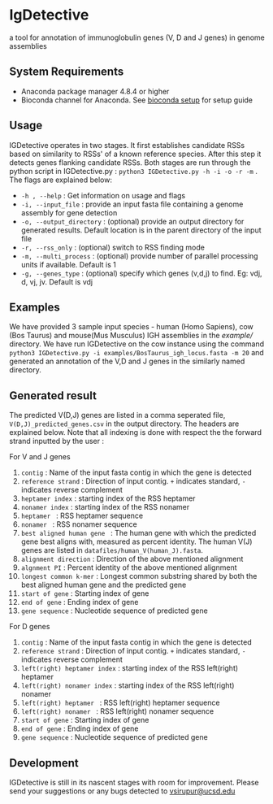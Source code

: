 # IgDetective
a tool for annotation of immunoglobulin genes (V, D and J genes) in genome assemblies

## System Requirements
* Anaconda package manager 4.8.4 or higher
* Bioconda channel for Anaconda. See [bioconda setup](https://bioconda.github.io/user/install.html#install-conda) for setup guide

## Usage

IGDetective operates in two stages. It first establishes candidate RSSs based on similarity to RSSs' of a known reference species. After this step it detects genes flanking candidate RSSs. Both stages are run through the python script in IGDetective.py :  `python3 IGDetective.py -h -i -o -r -m` . The flags are explained below:

* `-h , --help` : Get information on usage and flags
* `-i, --input_file` : provide an input fasta file containing a genome assembly for gene detection
* `-o, --output_directory` : (optional) provide an output directory for generated results. Default location is in the parent directory of the input file
* `-r, --rss_only` : (optional) switch to RSS finding mode
* `-m, --multi_process` : (optional) provide number of parallel processing units if available. Default is 1
* `-g, --genes_type` : (optional) specify which genes (v,d,j) to find. Eg: vdj, d, vj, jv. Default is vdj

## Examples

We have provided 3 sample input species - human (Homo Sapiens), cow (Bos Taurus) and mouse(Mus Musculus) IGH assemblies  in the *example/* directory. We have run IGDetective on the cow instance using the command `python3 IGDetective.py -i examples/BosTaurus_igh_locus.fasta -m 20` and generated an annotation of the V,D and J genes in the similarly named directory. 

## Generated result

The predicted V(D,J) genes are listed in a comma seperated file, `V(D,J)_predicted_genes.csv`  in the output directory. 
The headers are explained below. Note that all indexing is done with respect the the forward strand inputted by the user : 

For V and J genes
1. `contig` : Name of the input fasta contig in which the gene is detected
1. `reference strand` : Direction of input contig. `+` indicates standard, `-` indicates reverse complement
1. `heptamer index` : starting index of the RSS heptamer
1. `nonamer index` : starting index of the RSS nonamer
1. `heptamer ` :  RSS heptamer sequence
1. `nonamer ` :  RSS nonamer sequence
1. `best aligned human gene ` :  The human gene with which the predicted gene best aligns with, measured as percent identity. The human V(J) genes are listed in `datafiles/human_V(human_J).fasta`.
1. `alignment direction` : Direction of the above mentioned alignment
1. `algnment PI` : Percent identity of the above mentioned alignment
1. `longest common k-mer` : Longest common substring shared by both the best aligned human gene and the predicted gene
1. `start of gene` : Starting index of gene
1. `end of gene` : Ending index of gene
1. `gene sequence` : Nucleotide sequence of predicted gene

For D genes
1. `contig` : Name of the input fasta contig in which the gene is detected
1. `reference strand` : Direction of input contig. `+` indicates standard, `-` indicates reverse complement
1. `left(right) heptamer index` : starting index of the RSS left(right) heptamer
1. `left(right) nonamer index` : starting index of the RSS left(right) nonamer
1. `left(right) heptamer ` :  RSS left(right) heptamer sequence
1. `left(right) nonamer ` :  RSS left(right) nonamer sequence
1. `start of gene` : Starting index of gene
1. `end of gene` : Ending index of gene
1. `gene sequence` : Nucleotide sequence of predicted gene

## Development

IGDetective is still in its nascent stages with room for improvement. Please send your suggestions or any bugs detected to vsirupur@ucsd.edu
